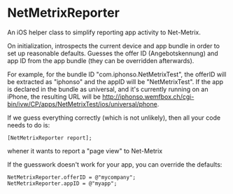 NetMetrixReporter
=================

An iOS helper class to simplify reporting app activity to Net-Metrix.

On initialization, introspects the current device and app bundle in order to set up reasonable defaults. Guesses the offer ID (Angebotskennung) and app ID from the app bundle (they can be overridden afterwards).

For example, for the bundle ID "com.iphonso.NetMetrixTest", the offerID will be extracted as "iphonso" and the appID will be "NetMetrixTest". If the app is declared in the bundle as universal, and it's currently running on an iPhone, the resulting URL will be http://iphonso.wemfbox.ch/cgi-bin/ivw/CP/apps/NetMetrixTest/ios/universal/phone.

If we guess everything correctly (which is not unlikely), then all your code needs to do is:

	[NetMetrixReporter report];
	
whener it wants to report a "page view" to Net-Metrix

If the guesswork doesn't work for your app, you can override the defaults:

    NetMetrixReporter.offerID = @"mycompany";
    NetMetrixReporter.appID = @"myapp";
	
    
